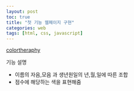 ```yaml
---
layout: post
toc: true
title: "첫 기능 웹페이지 구현"
categories: web
tags: [html, css, javascript]
---
```


[colortheraphy](https://00jun.github.io/website/)

기능 설명
* 이름의 자음,모음 과 생년원일의 년,월,일에 따른 조합
* 점수에 해당하는 색을 표현해줌